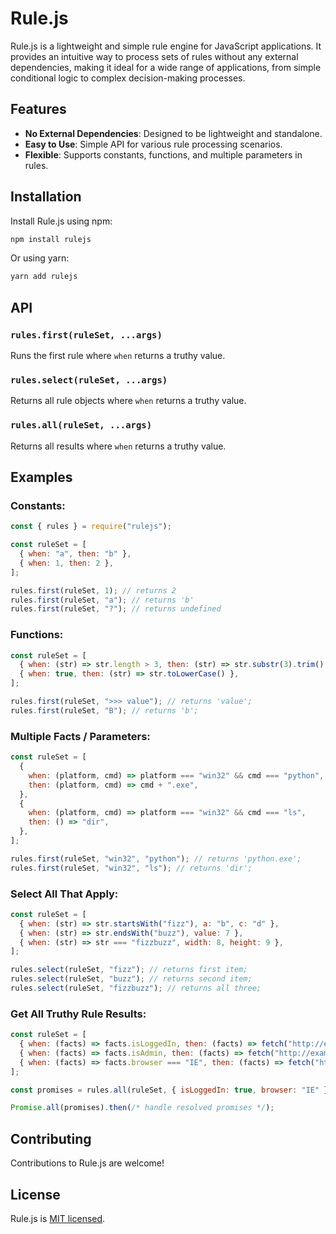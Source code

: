 # Rule.js

Rule.js is a lightweight and simple rule engine for JavaScript applications. It provides an intuitive way to process sets of rules without any external dependencies, making it ideal for a wide range of applications, from simple conditional logic to complex decision-making processes.

## Features

- **No External Dependencies**: Designed to be lightweight and standalone.
- **Easy to Use**: Simple API for various rule processing scenarios.
- **Flexible**: Supports constants, functions, and multiple parameters in rules.

## Installation

Install Rule.js using npm:

```bash
npm install rulejs
```

Or using yarn:

```bash
yarn add rulejs
```

## API

### `rules.first(ruleSet, ...args)`

Runs the first rule where `when` returns a truthy value.

### `rules.select(ruleSet, ...args)`

Returns all rule objects where `when` returns a truthy value.

### `rules.all(ruleSet, ...args)`

Returns all results where `when` returns a truthy value.

## Examples

### Constants:

```js
const { rules } = require("rulejs");

const ruleSet = [
  { when: "a", then: "b" },
  { when: 1, then: 2 },
];

rules.first(ruleSet, 1); // returns 2
rules.first(ruleSet, "a"); // returns 'b'
rules.first(ruleSet, "?"); // returns undefined
```

### Functions:

```js
const ruleSet = [
  { when: (str) => str.length > 3, then: (str) => str.substr(3).trim() },
  { when: true, then: (str) => str.toLowerCase() },
];

rules.first(ruleSet, ">>> value"); // returns 'value';
rules.first(ruleSet, "B"); // returns 'b';
```

### Multiple Facts / Parameters:

```js
const ruleSet = [
  {
    when: (platform, cmd) => platform === "win32" && cmd === "python",
    then: (platform, cmd) => cmd + ".exe",
  },
  {
    when: (platform, cmd) => platform === "win32" && cmd === "ls",
    then: () => "dir",
  },
];

rules.first(ruleSet, "win32", "python"); // returns 'python.exe';
rules.first(ruleSet, "win32", "ls"); // returns 'dir';
```

### Select All That Apply:

```js
const ruleSet = [
  { when: (str) => str.startsWith("fizz"), a: "b", c: "d" },
  { when: (str) => str.endsWith("buzz"), value: 7 },
  { when: (str) => str === "fizzbuzz", width: 8, height: 9 },
];

rules.select(ruleSet, "fizz"); // returns first item;
rules.select(ruleSet, "buzz"); // returns second item;
rules.select(ruleSet, "fizzbuzz"); // returns all three;
```

### Get All Truthy Rule Results:

```js
const ruleSet = [
  { when: (facts) => facts.isLoggedIn, then: (facts) => fetch("http://example.com/user/" + facts.userId) },
  { when: (facts) => facts.isAdmin, then: (facts) => fetch("http://example.com/rights/" + facts.rightsId) },
  { when: (facts) => facts.browser === "IE", then: (facts) => fetch("http://iesupport.com") },
];

const promises = rules.all(ruleSet, { isLoggedIn: true, browser: "IE" });

Promise.all(promises).then(/* handle resolved promises */);
```

## Contributing

Contributions to Rule.js are welcome!

<!-- Please read our [contributing guidelines](CONTRIBUTING.md) for details. -->

## License

Rule.js is [MIT licensed](LICENSE).
